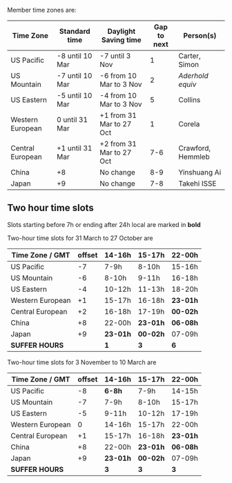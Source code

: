 Member time zones are:

Time Zone        |  Standard time    | Daylight Saving time     | Gap to next | Person(s)  
---------------- | ----------------- | ------------------------ | ----------- | -------------
US Pacific       | -8 until 10 Mar   | -7 until 3 Nov           | 1           | Carter, Simon
US Mountain      | -7 until 10 Mar   | -6 from 10 Mar to 3 Nov  | 2           | *Aderhold equiv*
US Eastern       | -5 until 10 Mar   | -4 from 10 Mar to 3 Nov  | 5           | Collins
Western European |  0 until 31 Mar   | +1 from 31 Mar to 27 Oct | 1           | Corela
Central European | +1 until 31 Mar   | +2 from 31 Mar to 27 Oct | 7-6         | Crawford, Hemmleb
China            | +8                | No change                | 8-9         | Yinshuang Ai     
Japan            | +9                | No change                | 7-8         | Takehi ISSE     

## Two hour time slots

Slots starting before 7h or ending after 24h local are marked in **bold**

Two-hour time slots for 31 March to 27 October are

Time Zone  / GMT | offset | 14-16h       |   15-17h   |   22-00h   
---------------- | ------ | ------------ | ---------- | ----------
US Pacific       | -7     |     7-9h     |    8-10h   |   15-16h
US Mountain      | -6     |     8-10h    |    9-11h   |   16-18h
US Eastern       | -4     |    10-12h    |   11-13h   |   18-20h
Western European | +1     |    15-17h    |   16-18h   | **23-01h**
Central European | +2     |    16-18h    |   17-19h   | **00-02h**
China            | +8     |    22-00h    | **23-01h** | **06-08h**
Japan            | +9     |  **23-01h**  | **00-02h** |   07-09h
**SUFFER HOURS** |        |    **1**     |    **3**   |   **6**

Two-hour time slots for 3 November to 10 March are

Time Zone  / GMT | offset | 14-16h       |   15-17h   |   22-00h   
---------------- | ------ | ------------ | ---------- | ----------
US Pacific       | -8     |   **6-8h**   |    7-9h    |   14-15h
US Mountain      | -7     |     7-9h     |    8-10h   |   15-17h
US Eastern       | -5     |     9-11h    |   10-12h   |   17-19h
Western European |  0     |    14-16h    |   15-17h   |   22-00h
Central European | +1     |    15-17h    |   16-18h   | **23-01h**
China            | +8     |    22-00h    | **23-01h** | **06-08h**
Japan            | +9     |  **23-01h**  | **00-02h** |   07-09h
**SUFFER HOURS** |        |    **3**     |    **3**   |   **3**
